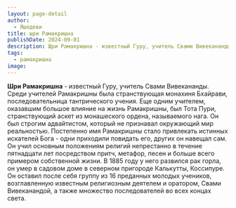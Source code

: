 ```yaml
---
layout: page-detail
author:
  - Яшодеви
title: шри Рамакришна
publishDate: 2024-09-01
description: Шри Рамакришна - известный Гуру, учитель Свами Вивекананды. Среди учителей Рамакришны была странствующая монахиня Бхайрави, последовательница тантрического учения.
tags:
  - рамакришна
image:
---
```

**Шри Рамакришна** - известный Гуру, учитель Свами Вивекананды. Среди учителей Рамакришны была странствующая монахиня Бхайрави, последовательница тантрического учения. Еще одним учителем, оказавшим большое влияние на жизнь Рамакришны, был Тота Пури, странствующий аскет из монашеского ордена, называемого нага. Он был строгим адвайтистом, который не признавал окружающий мир реальностью. Постепенно имя Рамакришны стало привлекать истинных искателей Бога - одни приходили повидать его, других он навещал сам. Он учил основным положениям религий непрестанно в течение пятнадцати лет посредством притч, метафор, песен и больше всего примером собственной жизни. В 1885 году у него развился рак горла, он умер в садовом доме в северном пригороде Калькутты, Коссипуре. Он оставил после себя группу из 16 преданных молодых учеников, возглавленную известным религиозным деятелем и оратором, Свами Вивеканандой, а также множество последователей во всех концах света.

